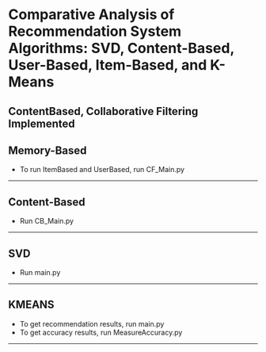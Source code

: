 # Comparative Analysis of Recommendation System Algorithms: SVD, Content-Based, User-Based, Item-Based, and K-Means
## ContentBased, Collaborative Filtering Implemented

## Memory-Based
*  To run ItemBased and UserBased, run CF_Main.py
-----------------------------------------------

## Content-Based
* Run CB_Main.py
-----------------------------------------------

## SVD
* Run main.py 
-----------------------------------------------

## KMEANS
* To get recommendation results, run main.py
* To get accuracy results, run MeasureAccuracy.py
-----------------------------------------------
